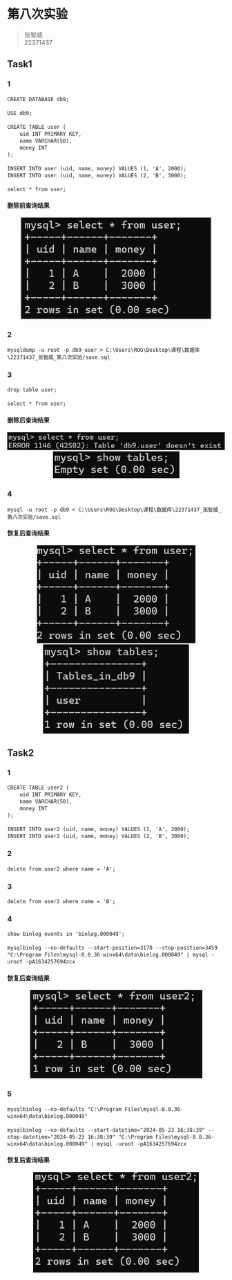 # 第八次实验
>张智威<br>22371437

## Task1
### 1
```
CREATE DATABASE db9;

USE db9;

CREATE TABLE user (
    uid INT PRIMARY KEY,
    name VARCHAR(50),
    money INT
);

INSERT INTO user (uid, name, money) VALUES (1, 'A', 2000);
INSERT INTO user (uid, name, money) VALUES (2, 'B', 3000);

select * from user;
```
#### 删除前查询结果
<div align='center'><img src="./image.png"></div>

### 2
```
mysqldump -u root -p db9 user > C:\Users\ROG\Desktop\课程\数据库\22371437_张智威_第八次实验/save.sql
```

### 3
```
drop table user;

select * from user;
```

#### 删除后查询结果
<div align='center'><img src="./image-1.png"></div>

<div align='center'><img src="./image-2.png"></div>

### 4
```
mysql -u root -p db9 < C:\Users\ROG\Desktop\课程\数据库\22371437_张智威_第八次实验/save.sql
```

#### 恢复后查询结果
<div align='center'><img src="./image-3.png"></div>

<div align='center'><img src="./image-4.png"></div>

## Task2
### 1
```
CREATE TABLE user2 (
    uid INT PRIMARY KEY,
    name VARCHAR(50),
    money INT
);

INSERT INTO user2 (uid, name, money) VALUES (1, 'A', 2000);
INSERT INTO user2 (uid, name, money) VALUES (2, 'B', 3000);
```

### 2
```
delete from user2 where name = 'A';
```

### 3
```
delete from user2 where name = 'B';
```

### 4
```
show binlog events in 'binlog.000049';

mysqlbinlog --no-defaults --start-position=3170 --stop-position=3459 "C:\Program Files\mysql-8.0.36-winx64\data\binlog.000049" | mysql -uroot -pA1634257694zcx
```

#### 恢复后查询结果
<div align='center'><img src="./image-5.png"></div>

### 5
```
mysqlbinlog --no-defaults "C:\Program Files\mysql-8.0.36-winx64\data\binlog.000049"

mysqlbinlog --no-defaults --start-datetime="2024-05-23 16:38:39" --stop-datetime="2024-05-23 16:38:39" "C:\Program Files\mysql-8.0.36-winx64\data\binlog.000049" | mysql -uroot -pA1634257694zcx
```

#### 恢复后查询结果
<div align='center'><img src="./image-6.png"></div>